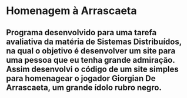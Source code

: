 # Homenagem à Arrascaeta

## Programa desenvolvido para uma tarefa avaliativa da matéria de Sistemas Distribuídos, na qual o objetivo é desenvolver um site para uma pessoa que eu tenha grande admiração. Assim desenvolvi o código de um site simples para homenagear o jogador Giorgian De Arrascaeta, um grande ídolo rubro negro.
